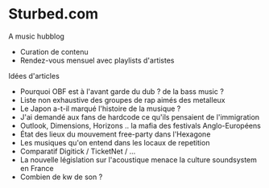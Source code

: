 # Sturbed.com
A music hubblog

- Curation de contenu
- Rendez-vous mensuel avec playlists d'artistes

Idées d'articles
- Pourquoi OBF est à l'avant garde du dub ? de la bass music ?
- Liste non exhaustive des groupes de rap aimés des metalleux
- Le Japon a-t-il marqué l'histoire de la musique ?
- J'ai demandé aux fans de hardcode ce qu'ils pensaient de l'immigration
- Outlook, Dimensions, Horizons .. la mafia des festivals Anglo-Européens
- État des lieux du mouvement free-party dans l'Hexagone
- Les musiques qu'on entend dans les locaux de repetition
- Comparatif Digitick / TicketNet / ...
- La nouvelle législation sur l'acoustique menace la culture soundsystem en France
- Combien de kw de son ?


